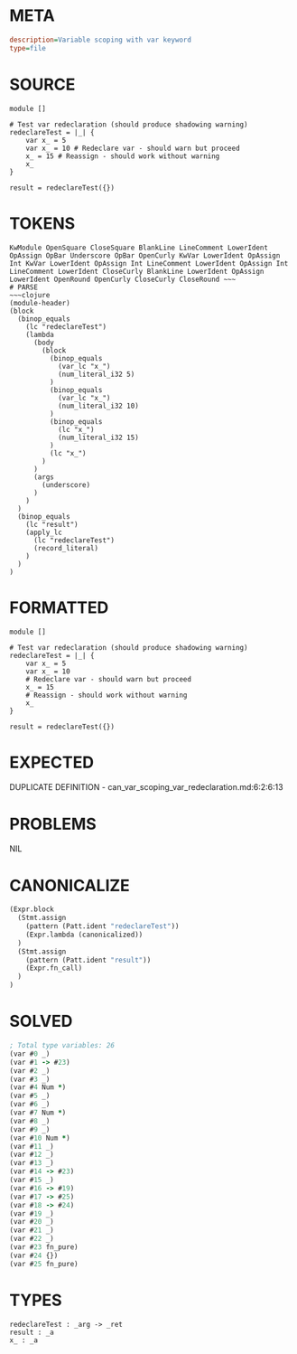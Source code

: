 # META
~~~ini
description=Variable scoping with var keyword
type=file
~~~
# SOURCE
~~~roc
module []

# Test var redeclaration (should produce shadowing warning)
redeclareTest = |_| {
	var x_ = 5
	var x_ = 10 # Redeclare var - should warn but proceed
	x_ = 15 # Reassign - should work without warning
	x_
}

result = redeclareTest({})
~~~
# TOKENS
~~~text
KwModule OpenSquare CloseSquare BlankLine LineComment LowerIdent OpAssign OpBar Underscore OpBar OpenCurly KwVar LowerIdent OpAssign Int KwVar LowerIdent OpAssign Int LineComment LowerIdent OpAssign Int LineComment LowerIdent CloseCurly BlankLine LowerIdent OpAssign LowerIdent OpenRound OpenCurly CloseCurly CloseRound ~~~
# PARSE
~~~clojure
(module-header)
(block
  (binop_equals
    (lc "redeclareTest")
    (lambda
      (body
        (block
          (binop_equals
            (var_lc "x_")
            (num_literal_i32 5)
          )
          (binop_equals
            (var_lc "x_")
            (num_literal_i32 10)
          )
          (binop_equals
            (lc "x_")
            (num_literal_i32 15)
          )
          (lc "x_")
        )
      )
      (args
        (underscore)
      )
    )
  )
  (binop_equals
    (lc "result")
    (apply_lc
      (lc "redeclareTest")
      (record_literal)
    )
  )
)
~~~
# FORMATTED
~~~roc
module []

# Test var redeclaration (should produce shadowing warning)
redeclareTest = |_| {
	var x_ = 5
	var x_ = 10
	# Redeclare var - should warn but proceed
	x_ = 15
	# Reassign - should work without warning
	x_
}

result = redeclareTest({})
~~~
# EXPECTED
DUPLICATE DEFINITION - can_var_scoping_var_redeclaration.md:6:2:6:13
# PROBLEMS
NIL
# CANONICALIZE
~~~clojure
(Expr.block
  (Stmt.assign
    (pattern (Patt.ident "redeclareTest"))
    (Expr.lambda (canonicalized))
  )
  (Stmt.assign
    (pattern (Patt.ident "result"))
    (Expr.fn_call)
  )
)
~~~
# SOLVED
~~~clojure
; Total type variables: 26
(var #0 _)
(var #1 -> #23)
(var #2 _)
(var #3 _)
(var #4 Num *)
(var #5 _)
(var #6 _)
(var #7 Num *)
(var #8 _)
(var #9 _)
(var #10 Num *)
(var #11 _)
(var #12 _)
(var #13 _)
(var #14 -> #23)
(var #15 _)
(var #16 -> #19)
(var #17 -> #25)
(var #18 -> #24)
(var #19 _)
(var #20 _)
(var #21 _)
(var #22 _)
(var #23 fn_pure)
(var #24 {})
(var #25 fn_pure)
~~~
# TYPES
~~~roc
redeclareTest : _arg -> _ret
result : _a
x_ : _a
~~~
